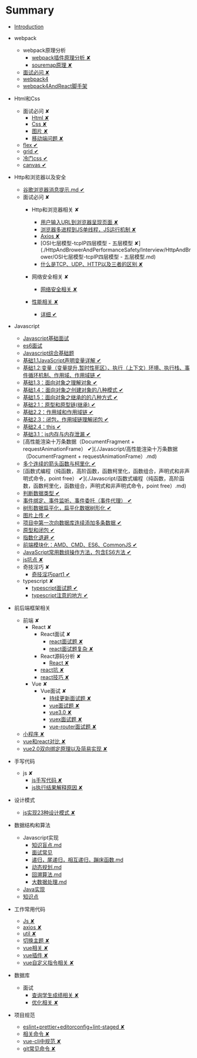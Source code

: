 # Summary

* [Introduction](README.md)

* webpack
    * webpack原理分析
        * [webpack插件原理分析 ✘](./webpack/原理分析/插件原理分析.md)
        * [souremap原理 ✘](./webpack/原理分析/souremap原理.md)
    * [面试必问 ✘](./webpack/webpack面试题.md)
    * [webpack4](./webpack/webpack4.md)
    * [webpack4AndReact脚手架](./webpack/webpack4AndReact脚手架.md)
* Html和Css
    * 面试必问 ✘
        * [Html ✘](./CssAndHtml/Interview/Html.md)
        * [Css ✘](./CssAndHtml/Interview/Css.md)
        * [图片 ✘](./CssAndHtml/Interview/图片.md)
        * [移动端问题 ✘](./CssAndHtml/Interview/移动端问题.md)
    * [flex ✔](./CssAndHtml/Css/flex.md)
    * [grid ✔](./CssAndHtml/Css/grid.md)
    * [冷门css ✔](./CssAndHtml/Css/冷门css.md)
    * [canvas ✔](./CssAndHtml/Css/canvas.md)
* Http和浏览器以及安全
    * [谷歌浏览器消息提示.md ✔](./HttpAndBrowerAndPerformanceSafety/谷歌浏览器消息提示.md)
    * 面试必问 ✘
        * Http和浏览器相关 ✘
            * [用户输入URL到浏览器呈现页面 ✘](./HttpAndBrowerAndPerformanceSafety/Interview/HttpAndBrower/用户输入URL到浏览器呈现页面.md)
            * [浏览器多进程到JS单线程，JS运行机制 ✘](./HttpAndBrowerAndPerformanceSafety/Interview/HttpAndBrower/浏览器多进程到JS单线程，JS运行机制.md)
            * [Axios ✘](./HttpAndBrowerAndPerformanceSafety/Interview/HttpAndBrower/Axios.md)
            * [OSI七层模型-tcpIP四层模型 - 五层模型 ✘](./HttpAndBrowerAndPerformanceSafety/Interview/HttpAndBrower/OSI七层模型-tcpIP四层模型 - 五层模型.md)
            * [什么是TCP、UDP、HTTP以及三者的区别 ✘](./HttpAndBrowerAndPerformanceSafety/Interview/HttpAndBrower/什么是TCP、UDP、HTTP以及三者的区别.md)
            
        * 网络安全相关 ✘
            * [网络安全相关 ✘](./HttpAndBrowerAndPerformanceSafety/Interview/safe/safe.md)
        * [性能相关 ✘](./HttpAndBrowerAndPerformanceSafety/Interview/Performance/index.md)
            * [详细 ✔](./HttpAndBrowerAndPerformanceSafety/Interview/Performance/detail.md)
* Javascript
    * [Javascript基础面试](./Javascript/interview/js基础面试.md)
    * [es6面试](./Javascript/interview/es6面试.md)
    * [Javascript综合基础题](./Javascript/interview/js综合基础题.md)
    * [基础1.1JavaScript声明变量详解 ✔](./Javascript/基础1.1JavaScript声明变量详解.md)
    * [基础1.2:变量（变量提升,暂时性死区）、执行（上下文）环境、执行栈、事件循环机制、作用域、作用域链 ✔](./Javascript/基础1.2:变量（变量提升,暂时性死区）、执行（上下文）环境、执行栈、事件循环机制、作用域、作用域链.md)
    * [基础1.3：面向对象之理解对象 ✔](./Javascript/基础1.3：面向对象之理解对象.md)
    * [基础1.4：面向对象之创建对象的八种模式 ✔](./Javascript/基础1.4：面向对象之创建对象的八种模式.md)
    * [基础1.5：面向对象之继承的的八种方式 ✔](./Javascript/基础1.5：面向对象之继承的的八种方式.md)
    * [基础2.1：原型和原型链(继承) ✔](./Javascript/基础2.1：原型和原型链（继承）.md)
    * [基础2.2：作用域和作用域链 ✔](./Javascript/基础2.2：作用域和作用域链.md)
    * [基础2.3：闭包，作用域链理解闭包 ✔](./Javascript/基础2.3：闭包，作用域链理解闭包.md)
    * [基础2.4：this ✔](./Javascript/基础2.4：this.md)
    * [基础3.1：js内存与内存泄漏 ✔](./Javascript/基础3.1：js内存与内存泄漏.md)
    * [高性能渲染十万条数据（DocumentFragment + requestAnimationFrame） ✔](./Javascript/高性能渲染十万条数据（DocumentFragment + requestAnimationFrame）.md)
    * [多个连续的箭头函数与柯里化 ✔](./Javascript/多个连续的箭头函数与柯里化.md)
    * [函数式编程（纯函数，高阶函数，函数柯里化，函数组合，声明式和非声明式命令，point free） ✔](./Javascript/函数式编程（纯函数，高阶函数，函数柯里化，函数组合，声明式和非声明式命令，point free）.md)
    * [判断数据类型 ✔](./Javascript/判断数据类型.md)
    * [事件绑定、事件监听、事件委托（事件代理） ✔](./Javascript/事件绑定、事件监听、事件委托（事件代理）.md)
    * [树形数据扁平化，扁平化数据树形化 ✔](./Javascript/树形数据扁平化，扁平化数据树形化.md)
    * [图片上传 ✔](./Javascript/图片上传.md)
    * [项目中第一次向数据库连续添加多条数据 ✔](./Javascript/项目中第一次向数据库连续添加多条数据.md)
    * [原型和闭包 ✔](./Javascript/原型和闭包.md)
    * [指数化退避 ✔](./Javascript/指数化退避.md)
    * [前端模块化：AMD、CMD、ES6、CommonJS ✔](./Javascript/前端模块化：AMD、CMD、ES6、CommonJS.md)
    * [JavaScript常用数组操作方法，包含ES6方法 ✔](./Javascript/JavaScript常用数组操作方法，包含ES6方法.md)
    * [js坑点 ✘](./Javascript/js坑点.md)
    * 奇技淫巧 ✘
        * [奇技淫巧part1 ✔](./Javascript/Special/奇技淫巧.md)
    * typescript ✘
        * [typescript面试题 ✔](./Javascript/typescript/typescript面试题.md)
        * [typescript注意的地方 ✔](./Javascript/typescript/typescript注意的地方.md)

        
* 前后端框架相关
    * 前端 ✘
        * React ✘
            * React面试 ✘
                * [react面试题 ✘](./Framework/前端/React/Interview/react面试题.md)
                * [react面试题复杂 ✘](./Framework/前端/React/Interview/react面试题复杂.md)
            * React源码分析 ✘
                * [React ✘](./Framework/前端/React/源码分析/react.md)
            * [react坑 ✘](./Framework/前端/React/react坑.md)
            * [react技巧 ✘](./Framework/前端/React/react技巧.md)
        * Vue ✘
            * Vue面试 ✘
                * [持续更新面试题 ✘](./Framework/前端/Vue/Interview/持续更新面试题.md)
                * [vue面试题 ✘](./Framework/前端/Vue/Interview/vue面试题.md)
                * [vue3.0 ✘](./Framework/前端/Vue/Interview/vue3.0.md)
                * [vuex面试题 ✘](./Framework/前端/Vue/Interview/vuex面试题.md)
                * [vue-router面试题 ✘](./Framework/前端/Vue/Interview/vue-router面试题.md)
    * [小程序 ✘](./Framework/前端/小程序面试.md)
    * [vue和react对比 ✘](./Framework/前端/vue和react对比.md)
    * [vue2.0双向绑定原理以及简易实现 ✘](./Framework/前端/vue2.0双向绑定原理以及简易实现.md)
                 
* 手写代码
    * js ✘
        * [js手写代码 ✘](./Coding/js/手写代码.md)
        * [js执行结果解释原因 ✘](./Coding/js/执行结果解释原因.md)
* 设计模式
    * [js实现23种设计模式 ✘](./DesignPattern/js实现23种设计模式.md)    
* 数据结构和算法
    * Javascript实现
        * [知识盲点.md](./Algorithms/Javascript/知识盲点.md)
        * [面试常见](./Algorithms/Javascript/算法常见面试.md)
        * [递归，尾递归，相互递归，蹦床函数.md](./Algorithms/Javascript/递归，尾递归，相互递归，蹦床函数.md)
        * [动态规划.md](./Algorithms/Javascript/动态规划.md)
        * [回溯算法.md](./Algorithms/Javascript/回溯算法.md)
        * [大数据处理.md](./Algorithms/Javascript/大数据.md)
    * [Java实现](./Algorithms/Java/README.md)
    * [知识点](./Algorithms/知识点/树.md)
* 工作常用代码
    * [Js ✘](./UseInJob/Js.md)
    * [axios ✘](./UseInJob/axios.md)
    * [util ✘](./UseInJob/util.md)
    * [切换主题 ✘](./UseInJob/切换主题.md)
    * [vue相关 ✘](./UseInJob/vue相关.md)
    * [vue插件 ✘](./UseInJob/vue插件.md)
    * [vue自定义指令相关 ✘](./UseInJob/vue自定义指令相关.md)

    
* 数据库
    * 面试
        * [查询学生成绩相关 ✘](./Database/InterView/查询学生成绩相关.md)
        * [优化相关 ✘](./Database/InterView/优化相关.md)
* 项目规范
    * [eslint+prettier+editorconfig+lint-staged ✘](./项目规范/前端/eslint+prettier+editorconfig+lint-staged.md)
    * [相关命令 ✘](./项目规范/前端/相关命令.md)
    * [vue-cli中规范 ✘](./项目规范/前端/vue-cli中规范.md)
    * [git常见命令 ✘](./项目规范/git常见命令.md)
